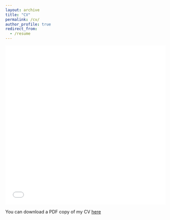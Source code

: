 ```yaml
---
layout: archive
title: "CV"
permalink: /cv/
author_profile: true
redirect_from:
  - /resume
---
```


<iframe src="/files/CEvoli_CV_2024.pdf" width="100%" height="500" frameborder="no" border="0" marginwidth="0" marginheight="0"></iframe>

You can download a PDF copy of my CV [here](/files/CEvoli_CV_2024.pdf)
